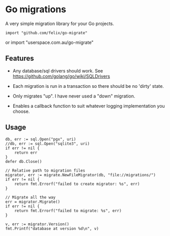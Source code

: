 # Go migrations

A very simple migration library for your Go projects.

    import "github.com/felix/go-migrate"
or
    import "userspace.com.au/go-migrate"

## Features

- Any database/sql drivers should work. See https://github.com/golang/go/wiki/SQLDrivers

- Each migration is run in a transaction so there should be no 'dirty' state.

- Only migrates "up". I have never used a "down" migration.

- Enables a callback function to suit whatever logging implementation you choose.

## Usage

	db, err := sql.Open("pgx", uri)
	//db, err := sql.Open("sqlite3", uri)
	if err != nil {
		return err
	}
	defer db.Close()

    // Relative path to migration files
	migrator, err := migrate.NewFileMigrator(db, "file://migrations/")
	if err != nil {
		return fmt.Errorf("failed to create migrator: %s", err)
	}

    // Migrate all the way
	err = migrator.Migrate()
	if err != nil {
		return fmt.Errorf("failed to migrate: %s", err)
	}

	v, err := migrator.Version()
	fmt.Printf("database at version %d\n", v)


